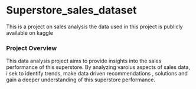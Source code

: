 # Superstore_sales_dataset
This is a project on sales analysis the data used in this project is publicly available on kaggle 

### Project Overview

This data analysis project aims to provide insights into the sales performance of this superstore. By analyzing varoius aspects of sales data, i sek to identify trends, make data driven recommendations , solutions and gain a deeper understanding of this superstore performance.
